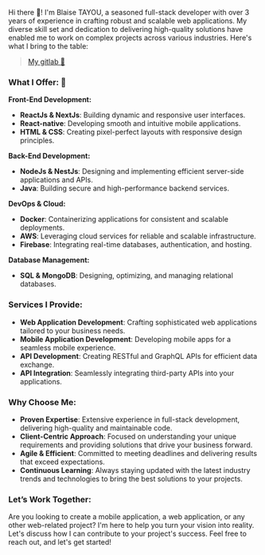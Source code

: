 Hi there 👋! I'm Blaise TAYOU, a seasoned full-stack developer with over 3 years of experience in crafting robust and scalable web applications. My diverse skill set and dedication to delivering high-quality solutions have enabled me to work on complex projects across various industries. Here's what I bring to the table:

> [My gitlab 🔗](https://gitlab.com/gnopor)

### **What I Offer: 🚀**

**Front-End Development:**

- **ReactJs & NextJs**: Building dynamic and responsive user interfaces.
- **React-native**: Developing smooth and intuitive mobile applications.
- **HTML & CSS**: Creating pixel-perfect layouts with responsive design principles.

**Back-End Development:**

- **NodeJs & NestJs**: Designing and implementing efficient server-side applications and APIs.
- **Java**: Building secure and high-performance backend services.

**DevOps & Cloud:**

- **Docker**: Containerizing applications for consistent and scalable deployments.
- **AWS**: Leveraging cloud services for reliable and scalable infrastructure.
- **Firebase**: Integrating real-time databases, authentication, and hosting.

**Database Management:**

- **SQL & MongoDB**: Designing, optimizing, and managing relational databases.

### **Services I Provide:**

- **Web Application Development**: Crafting sophisticated web applications tailored to your business needs.
- **Mobile Application Development**: Developing mobile apps for a seamless mobile experience.
- **API Development**: Creating RESTful and GraphQL APIs for efficient data exchange.
- **API Integration**: Seamlessly integrating third-party APIs into your applications.

### **Why Choose Me:**

- **Proven Expertise**: Extensive experience in full-stack development, delivering high-quality and maintainable code.
- **Client-Centric Approach**: Focused on understanding your unique requirements and providing solutions that drive your business forward.
- **Agile & Efficient**: Committed to meeting deadlines and delivering results that exceed expectations.
- **Continuous Learning**: Always staying updated with the latest industry trends and technologies to bring the best solutions to your projects.

### **Let’s Work Together:**

Are you looking to create a mobile application, a web application, or any other web-related project? I'm here to help you turn your vision into reality. Let's discuss how I can contribute to your project's success. Feel free to reach out, and let's get started!
